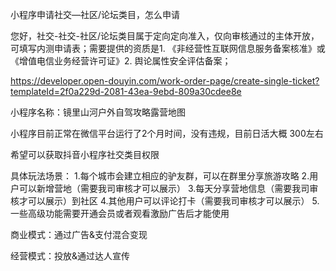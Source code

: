 小程序申请社交—社区/论坛类目，怎么申请

您好，社交-社交-社区/论坛类目属于定向定向准入，仅向审核通过的主体开放，可填写内测申请表；需要提供的资质是1. 《非经营性互联网信息服务备案核准》或《增值电信业务经营许可证》2. 舆论属性安全评估备案；

https://developer.open-douyin.com/work-order-page/create-single-ticket?templateId=2f0a229d-2081-43ea-9ebd-809a30cdee8e


小程序名称：镜里山河户外自驾攻略露营地图

小程序目前正常在微信平台运行了2个月时间，没有违规，目前日活大概 300左右

希望可以获取抖音小程序社交类目权限






具体玩法场景：
1.每个城市会建立相应的驴友群，可以在群里分享旅游攻略
2.用户可以新增营地（需要我司审核才可以展示）
3.每天分享营地信息（需要我司审核才可以展示）到社区
4.其他用户可以评论打卡（需要我司审核才可以展示）
5.一些高级功能需要开通会员或者观看激励广告后才能使用


商业模式：通过广告&支付混合变现

经营模式：投放&通过达人宣传

